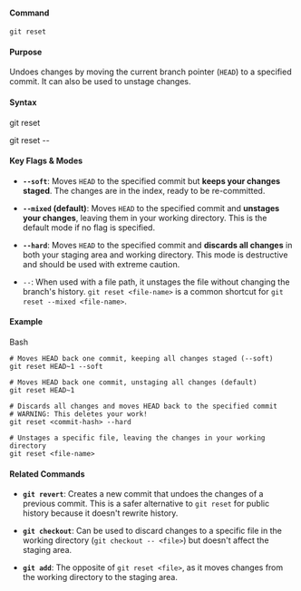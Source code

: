 #### **Command**

`git reset`

#### **Purpose**

Undoes changes by moving the current branch pointer (`HEAD`) to a specified commit. It can also be used to unstage changes.

#### **Syntax**

git reset <commit-hash>

git reset --<mode> <commit-hash>

#### **Key Flags & Modes**

- **`--soft`**: Moves `HEAD` to the specified commit but **keeps your changes staged**. The changes are in the index, ready to be re-committed.
    
- **`--mixed` (default)**: Moves `HEAD` to the specified commit and **unstages your changes**, leaving them in your working directory. This is the default mode if no flag is specified.
    
- **`--hard`**: Moves `HEAD` to the specified commit and **discards all changes** in both your staging area and working directory. This mode is destructive and should be used with extreme caution.
    
- `--`: When used with a file path, it unstages the file without changing the branch's history. `git reset <file-name>` is a common shortcut for `git reset --mixed <file-name>`.
    

#### **Example**

Bash

```
# Moves HEAD back one commit, keeping all changes staged (--soft)
git reset HEAD~1 --soft

# Moves HEAD back one commit, unstaging all changes (default)
git reset HEAD~1

# Discards all changes and moves HEAD back to the specified commit
# WARNING: This deletes your work!
git reset <commit-hash> --hard

# Unstages a specific file, leaving the changes in your working directory
git reset <file-name>
```

#### **Related Commands**

- **`git revert`**: Creates a new commit that undoes the changes of a previous commit. This is a safer alternative to `git reset` for public history because it doesn't rewrite history.
    
- **`git checkout`**: Can be used to discard changes to a specific file in the working directory (`git checkout -- <file>`) but doesn't affect the staging area.
    
- **`git add`**: The opposite of `git reset <file>`, as it moves changes from the working directory to the staging area.